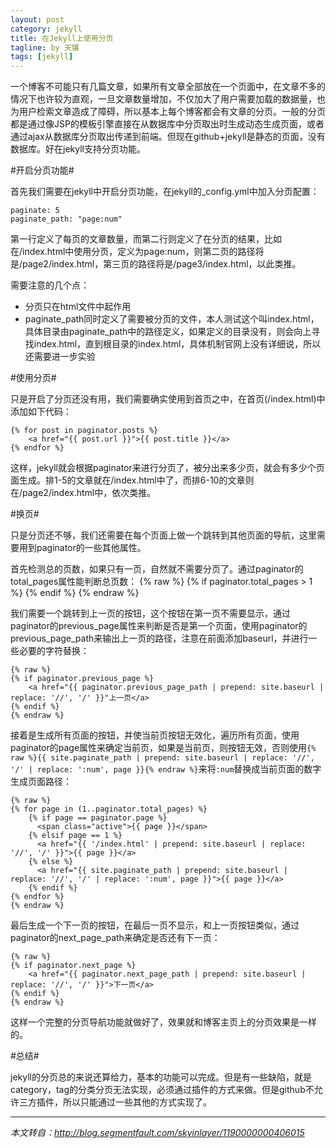 ```yaml
---
layout: post
category: jekyll
title: 在Jekyll上使用分页
tagline: by 天镶
tags: [jekyll]
---
```

一个博客不可能只有几篇文章，如果所有文章全部放在一个页面中，在文章不多的情况下也许较为直观，一旦文章数量增加，不仅加大了用户需要加载的数据量，也为用户检索文章造成了障碍，所以基本上每个博客都会有文章的分页。一般的分页都是通过像JSP的模板引擎直接在从数据库中分页取出时生成动态生成页面，或者通过ajax从数据库分页取出传递到前端。但现在github+jekyll是静态的页面，没有数据库。好在jekyll支持分页功能。

<!--more-->

#开启分页功能#

首先我们需要在jekyll中开启分页功能，在jekyll的_config.yml中加入分页配置：

    paginate: 5
    paginate_path: "page:num"

第一行定义了每页的文章数量，而第二行则定义了在分页的结果，比如在/index.html中使用分页，定义为page:num，则第二页的路径将是/page2/index.html，第三页的路径将是/page3/index.html，以此类推。

需要注意的几个点：

 * 分页只在html文件中起作用
 * paginate_path同时定义了需要被分页的文件，本人测试这个叫index.html，具体目录由paginate_path中的路径定义，如果定义的目录没有，则会向上寻找index.html，直到根目录的index.html，具体机制官网上没有详细说，所以还需要进一步实验

#使用分页#

只是开启了分页还没有用，我们需要确实使用到首页之中，在首页(/index.html)中添加如下代码：

    {% for post in paginator.posts %}
        <a href="{{ post.url }}">{{ post.title }}</a>
    {% endfor %}

这样，jekyll就会根据paginator来进行分页了，被分出来多少页，就会有多少个页面生成。排1-5的文章就在/index.html中了，而排6-10的文章则在/page2/index.html中，依次类推。

#换页#

只是分页还不够，我们还需要在每个页面上做一个跳转到其他页面的导航，这里需要用到paginator的一些其他属性。

首先检测总的页数，如果只有一页，自然就不需要分页了。通过paginator的total_pages属性能判断总页数：
    {% raw %}
    {% if paginator.total_pages > 1 %}
    <!-- 分页代码 -->
    {% endif %}
    {% endraw %}

我们需要一个跳转到上一页的按钮，这个按钮在第一页不需要显示，通过paginator的previous_page属性来判断是否是第一个页面，使用paginator的previous_page_path来输出上一页的路径，注意在前面添加baseurl，并进行一些必要的字符替换：

    {% raw %}
    {% if paginator.previous_page %}
        <a href="{{ paginator.previous_page_path | prepend: site.baseurl | replace: '//', '/' }}"上一页</a>
    {% endif %}
    {% endraw %}

接着是生成所有页面的按钮，并使当前页按钮无效化，遍历所有页面，使用paginator的page属性来确定当前页，如果是当前页，则按钮无效，否则使用`{% raw %}{{ site.paginate_path | prepend: site.baseurl | replace: '//', '/' | replace: ':num', page }}{% endraw %}`来将`:num`替换成当前页面的数字生成页面路径：

    {% raw %}
    {% for page in (1..paginator.total_pages) %}
        {% if page == paginator.page %}
          <span class="active">{{ page }}</span>
        {% elsif page == 1 %}
          <a href="{{ '/index.html' | prepend: site.baseurl | replace: '//', '/' }}">{{ page }}</a>
        {% else %}
          <a href="{{ site.paginate_path | prepend: site.baseurl | replace: '//', '/' | replace: ':num', page }}">{{ page }}</a>
        {% endif %}
    {% endfor %}
    {% endraw %}

最后生成一个下一页的按钮，在最后一页不显示，和上一页按钮类似，通过paginator的next_page_path来确定是否还有下一页：

    {% raw %}
    {% if paginator.next_page %}
        <a href="{{ paginator.next_page_path | prepend: site.baseurl | replace: '//', '/' }}">下一页</a>
    {% endif %}
    {% endraw %}

这样一个完整的分页导航功能就做好了，效果就和博客主页上的分页效果是一样的。

#总结#

jekyll的分页总的来说还算给力，基本的功能可以完成。但是有一些缺陷，就是category，tag的分类分页无法实现，必须通过插件的方式来做。但是github不允许三方插件，所以只能通过一些其他的方式实现了。

---

*本文转自：<http://blog.segmentfault.com/skyinlayer/1190000000406015>*